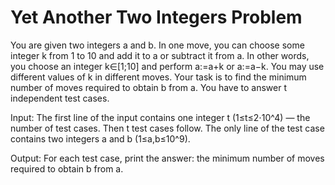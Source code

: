 # Yet Another Two Integers Problem
You are given two integers a and b.
In one move, you can choose some integer k from 1 to 10 and add it to a or subtract it from a. In other words, you choose an integer k∈[1;10] and perform a:=a+k or a:=a−k. You may use different values of k in different moves.
Your task is to find the minimum number of moves required to obtain b from a.
You have to answer t independent test cases.

Input: The first line of the input contains one integer t (1≤t≤2⋅10^4) — the number of test cases. Then t test cases follow. The only line of the test case contains two integers a and b (1≤a,b≤10^9).

Output: For each test case, print the answer: the minimum number of moves required to obtain b from a.